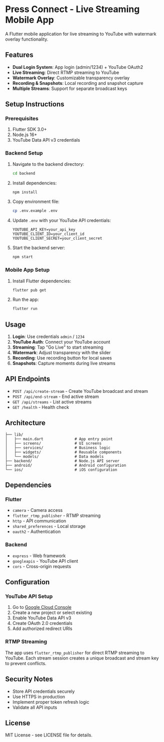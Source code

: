 # Press Connect - Live Streaming Mobile App

A Flutter mobile application for live streaming to YouTube with watermark overlay functionality.

## Features

- **Dual Login System**: App login (admin/1234) + YouTube OAuth2
- **Live Streaming**: Direct RTMP streaming to YouTube
- **Watermark Overlay**: Customizable transparency overlay
- **Recording & Snapshots**: Local recording and snapshot capture
- **Multiple Streams**: Support for separate broadcast keys

## Setup Instructions

### Prerequisites

1. Flutter SDK 3.0+
2. Node.js 16+
3. YouTube Data API v3 credentials

### Backend Setup

1. Navigate to the backend directory:
   ```bash
   cd backend
   ```

2. Install dependencies:
   ```bash
   npm install
   ```

3. Copy environment file:
   ```bash
   cp .env.example .env
   ```

4. Update `.env` with your YouTube API credentials:
   ```
   YOUTUBE_API_KEY=your_api_key
   YOUTUBE_CLIENT_ID=your_client_id
   YOUTUBE_CLIENT_SECRET=your_client_secret
   ```

5. Start the backend server:
   ```bash
   npm start
   ```

### Mobile App Setup

1. Install Flutter dependencies:
   ```bash
   flutter pub get
   ```

2. Run the app:
   ```bash
   flutter run
   ```

## Usage

1. **Login**: Use credentials `admin` / `1234`
2. **YouTube Auth**: Connect your YouTube account
3. **Streaming**: Tap "Go Live" to start streaming
4. **Watermark**: Adjust transparency with the slider
5. **Recording**: Use recording button for local saves
6. **Snapshots**: Capture moments during live streams

## API Endpoints

- `POST /api/create-stream` - Create YouTube broadcast and stream
- `POST /api/end-stream` - End active stream
- `GET /api/streams` - List active streams
- `GET /health` - Health check

## Architecture

```
├── lib/
│   ├── main.dart              # App entry point
│   ├── screens/               # UI screens
│   ├── services/              # Business logic
│   ├── widgets/               # Reusable components
│   └── models/                # Data models
├── backend/                   # Node.js API server
├── android/                   # Android configuration
└── ios/                       # iOS configuration
```

## Dependencies

### Flutter
- `camera` - Camera access
- `flutter_rtmp_publisher` - RTMP streaming
- `http` - API communication
- `shared_preferences` - Local storage
- `oauth2` - Authentication

### Backend
- `express` - Web framework
- `googleapis` - YouTube API client
- `cors` - Cross-origin requests

## Configuration

### YouTube API Setup

1. Go to [Google Cloud Console](https://console.cloud.google.com/)
2. Create a new project or select existing
3. Enable YouTube Data API v3
4. Create OAuth 2.0 credentials
5. Add authorized redirect URIs

### RTMP Streaming

The app uses `flutter_rtmp_publisher` for direct RTMP streaming to YouTube. Each stream session creates a unique broadcast and stream key to prevent conflicts.

## Security Notes

- Store API credentials securely
- Use HTTPS in production
- Implement proper token refresh logic
- Validate all API inputs

## License

MIT License - see LICENSE file for details.